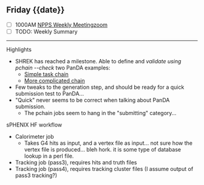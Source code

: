 ## Friday {{date}}

- [ ] 1000AM [NPPS Weekly Meeting](https://docs.google.com/document/d/1YfTyXPeXNQU4XUB28bvHJolgyBIJ2bfrd0u9Gd3WD70/edit)[zoom](https://bnl.zoomgov.com/j/16157150845?pwd=NXNqTi9ZWEFBKzYwRXQ5U3NXU1dBZz09)
- [ ] TODO: Weekly Summary

------------------------------------------------------------

Highlights

- SHREK has reached a milestone.  Able to define and *validate using pchain --check* two PanDA examples:
	- [Simple task chain](https://panda-wms.readthedocs.io/en/latest/client/pchain.html#simple-task-chain)
	- [More complicated chain](https://panda-wms.readthedocs.io/en/latest/client/pchain.html#more-complicated-chain)
- Few tweaks to the generation step, and should be ready for a quick submission test to PanDA...
- "Quick" never seems to be correct when talking about PanDA submission.  
	- The pchain jobs seem to hang in the "submitting" category...


sPHENIX HF workflow
- Calorimeter job
	- Takes G4 hits as input, and a vertex file as input...  not sure how the vertex file is produced... bleh hork. it is some type of database lookup in a perl file.  
- Tracking job (pass3), requires hits and truth files
- Tracking job (pass4), requires tracking cluster files (I assume output of pass3 tracking?)

